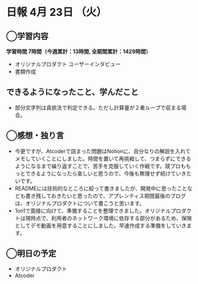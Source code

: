 # 日報  4月 23日 （火）

## ◯学習内容

**学習時間  7時間（今週累計：13時間, 全期間累計：1429時間）**

- オリジナルプロダクト ユーザーインタビュー
- 書類作成

## できるようになったこと、学んだこと

- 部分文字列は貪欲法で判定できる。ただし計算量が２重ループで収まる場合。

## ◯感想・独り言

- 今更ですが、Atcoderで詰まった問題はNotionに、自分なりの解説を入れてメモしていくことにしました。時間を置いて再挑戦して、つまらずにできるようになるまで繰り返すことで、苦手を克服していく作戦です。競プロももっとできるようになったら楽しいと思うので、今後も無理せず続けていきたいです。
- READMEには技術的なところに絞って書きましたが、開発中に思ったことなども書き残しておきたいと思ったので、アプレンティス期間最後のブログは、オリジナルプロダクトについて書こうと思います。
- 1on1で面接に向けて、準備することを整理できました。オリジナルプロダクトは現時点で、利用者のネットワーク環境に依存する部分があるため、保険としてデモ動画を用意することにしました。早速作成する準備をしていきます。

## ◯明日の予定

- オリジナルプロダクト
- Atcoder
